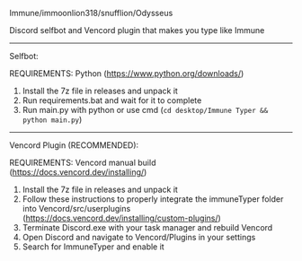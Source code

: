 Immune/immoonlion318/snufflion/Odysseus

Discord selfbot and Vencord plugin that makes you type like Immune

---------------------------------------------------------------------

Selfbot:

REQUIREMENTS: Python (https://www.python.org/downloads/)


1. Install the 7z file in releases and unpack it
2. Run requirements.bat and wait for it to complete
3. Run main.py with python or use cmd (`cd desktop/Immune Typer && python main.py`)

---------------------------------------------------------------------

Vencord Plugin (RECOMMENDED):

REQUIREMENTS: Vencord manual build (https://docs.vencord.dev/installing/)


1. Install the 7z file in releases and unpack it
2. Follow these instructions to properly integrate the immuneTyper folder into Vencord/src/userplugins (https://docs.vencord.dev/installing/custom-plugins/)
3. Terminate Discord.exe with your task manager and rebuild Vencord
4. Open Discord and navigate to Vencord/Plugins in your settings
5. Search for ImmuneTyper and enable it
